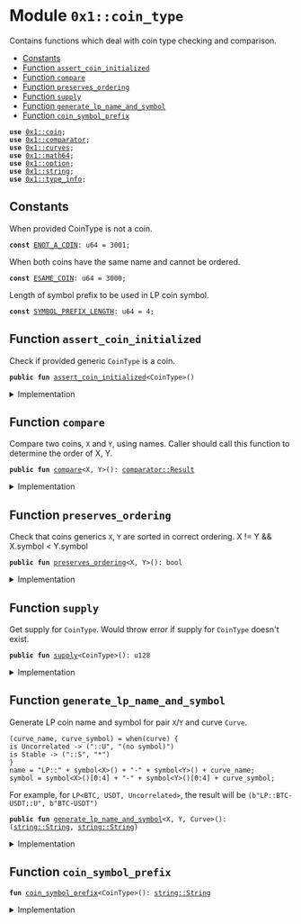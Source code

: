 
<a name="0x1_coin_type"></a>

# Module `0x1::coin_type`

Contains functions which deal with coin type checking and comparison.


-  [Constants](#@Constants_0)
-  [Function `assert_coin_initialized`](#0x1_coin_type_assert_coin_initialized)
-  [Function `compare`](#0x1_coin_type_compare)
-  [Function `preserves_ordering`](#0x1_coin_type_preserves_ordering)
-  [Function `supply`](#0x1_coin_type_supply)
-  [Function `generate_lp_name_and_symbol`](#0x1_coin_type_generate_lp_name_and_symbol)
-  [Function `coin_symbol_prefix`](#0x1_coin_type_coin_symbol_prefix)


<pre><code><b>use</b> <a href="coin.md#0x1_coin">0x1::coin</a>;
<b>use</b> <a href="../../std/doc/comparator.md#0x1_comparator">0x1::comparator</a>;
<b>use</b> <a href="../../std/doc/curves.md#0x1_curves">0x1::curves</a>;
<b>use</b> <a href="../../std/doc/math64.md#0x1_math64">0x1::math64</a>;
<b>use</b> <a href="../../std/doc/option.md#0x1_option">0x1::option</a>;
<b>use</b> <a href="../../std/doc/string.md#0x1_string">0x1::string</a>;
<b>use</b> <a href="../../std/doc/type_info.md#0x1_type_info">0x1::type_info</a>;
</code></pre>



<a name="@Constants_0"></a>

## Constants


<a name="0x1_coin_type_ENOT_A_COIN"></a>

When provided CoinType is not a coin.


<pre><code><b>const</b> <a href="coin_type.md#0x1_coin_type_ENOT_A_COIN">ENOT_A_COIN</a>: u64 = 3001;
</code></pre>



<a name="0x1_coin_type_ESAME_COIN"></a>

When both coins have the same name and cannot be ordered.


<pre><code><b>const</b> <a href="coin_type.md#0x1_coin_type_ESAME_COIN">ESAME_COIN</a>: u64 = 3000;
</code></pre>



<a name="0x1_coin_type_SYMBOL_PREFIX_LENGTH"></a>

Length of symbol prefix to be used in LP coin symbol.


<pre><code><b>const</b> <a href="coin_type.md#0x1_coin_type_SYMBOL_PREFIX_LENGTH">SYMBOL_PREFIX_LENGTH</a>: u64 = 4;
</code></pre>



<a name="0x1_coin_type_assert_coin_initialized"></a>

## Function `assert_coin_initialized`

Check if provided generic <code>CoinType</code> is a coin.


<pre><code><b>public</b> <b>fun</b> <a href="coin_type.md#0x1_coin_type_assert_coin_initialized">assert_coin_initialized</a>&lt;CoinType&gt;()
</code></pre>



<details>
<summary>Implementation</summary>


<pre><code><b>public</b> <b>fun</b> <a href="coin_type.md#0x1_coin_type_assert_coin_initialized">assert_coin_initialized</a>&lt;CoinType&gt;() {
    <b>assert</b>!(<a href="coin.md#0x1_coin_is_coin_initialized">coin::is_coin_initialized</a>&lt;CoinType&gt;(), <a href="coin_type.md#0x1_coin_type_ENOT_A_COIN">ENOT_A_COIN</a>);
}
</code></pre>



</details>

<a name="0x1_coin_type_compare"></a>

## Function `compare`

Compare two coins, <code>X</code> and <code>Y</code>, using names.
Caller should call this function to determine the order of X, Y.


<pre><code><b>public</b> <b>fun</b> <a href="coin_type.md#0x1_coin_type_compare">compare</a>&lt;X, Y&gt;(): <a href="../../std/doc/comparator.md#0x1_comparator_Result">comparator::Result</a>
</code></pre>



<details>
<summary>Implementation</summary>


<pre><code><b>public</b> <b>fun</b> <a href="coin_type.md#0x1_coin_type_compare">compare</a>&lt;X, Y&gt;(): Result {
    <b>let</b> x_info = <a href="../../std/doc/type_info.md#0x1_type_info_type_of">type_info::type_of</a>&lt;X&gt;();
    <b>let</b> y_info = <a href="../../std/doc/type_info.md#0x1_type_info_type_of">type_info::type_of</a>&lt;Y&gt;();

    // 1. compare struct_name
    <b>let</b> x_struct_name = <a href="../../std/doc/type_info.md#0x1_type_info_struct_name">type_info::struct_name</a>(&x_info);
    <b>let</b> y_struct_name = <a href="../../std/doc/type_info.md#0x1_type_info_struct_name">type_info::struct_name</a>(&y_info);
    <b>let</b> struct_cmp = <a href="../../std/doc/comparator.md#0x1_comparator_compare">comparator::compare</a>(&x_struct_name, &y_struct_name);
    <b>if</b> (!<a href="../../std/doc/comparator.md#0x1_comparator_is_equal">comparator::is_equal</a>(&struct_cmp)) <b>return</b> struct_cmp;

    // 2. <b>if</b> <b>struct</b> names are equal, compare <b>module</b> name
    <b>let</b> x_module_name = <a href="../../std/doc/type_info.md#0x1_type_info_module_name">type_info::module_name</a>(&x_info);
    <b>let</b> y_module_name = <a href="../../std/doc/type_info.md#0x1_type_info_module_name">type_info::module_name</a>(&y_info);
    <b>let</b> module_cmp = <a href="../../std/doc/comparator.md#0x1_comparator_compare">comparator::compare</a>(&x_module_name, &y_module_name);
    <b>if</b> (!<a href="../../std/doc/comparator.md#0x1_comparator_is_equal">comparator::is_equal</a>(&module_cmp)) <b>return</b> module_cmp;

    // 3. <b>if</b> modules are equal, compare addresses
    <b>let</b> x_address = <a href="../../std/doc/type_info.md#0x1_type_info_account_address">type_info::account_address</a>(&x_info);
    <b>let</b> y_address = <a href="../../std/doc/type_info.md#0x1_type_info_account_address">type_info::account_address</a>(&y_info);
    <b>let</b> address_cmp = <a href="../../std/doc/comparator.md#0x1_comparator_compare">comparator::compare</a>(&x_address, &y_address);

    address_cmp
}
</code></pre>



</details>

<a name="0x1_coin_type_preserves_ordering"></a>

## Function `preserves_ordering`

Check that coins generics <code>X</code>, <code>Y</code> are sorted in correct ordering.
X != Y && X.symbol < Y.symbol


<pre><code><b>public</b> <b>fun</b> <a href="coin_type.md#0x1_coin_type_preserves_ordering">preserves_ordering</a>&lt;X, Y&gt;(): bool
</code></pre>



<details>
<summary>Implementation</summary>


<pre><code><b>public</b> <b>fun</b> <a href="coin_type.md#0x1_coin_type_preserves_ordering">preserves_ordering</a>&lt;X, Y&gt;(): bool {
    <b>let</b> order = <a href="coin_type.md#0x1_coin_type_compare">compare</a>&lt;X, Y&gt;();
    <b>assert</b>!(!<a href="../../std/doc/comparator.md#0x1_comparator_is_equal">comparator::is_equal</a>(&order), <a href="coin_type.md#0x1_coin_type_ESAME_COIN">ESAME_COIN</a>);
    <a href="../../std/doc/comparator.md#0x1_comparator_is_smaller_than">comparator::is_smaller_than</a>(&order)
}
</code></pre>



</details>

<a name="0x1_coin_type_supply"></a>

## Function `supply`

Get supply for <code>CoinType</code>.
Would throw error if supply for <code>CoinType</code> doesn't exist.


<pre><code><b>public</b> <b>fun</b> <a href="coin_type.md#0x1_coin_type_supply">supply</a>&lt;CoinType&gt;(): u128
</code></pre>



<details>
<summary>Implementation</summary>


<pre><code><b>public</b> <b>fun</b> <a href="coin_type.md#0x1_coin_type_supply">supply</a>&lt;CoinType&gt;(): u128 {
    <a href="../../std/doc/option.md#0x1_option_extract">option::extract</a>(&<b>mut</b> <a href="coin.md#0x1_coin_supply">coin::supply</a>&lt;CoinType&gt;())
}
</code></pre>



</details>

<a name="0x1_coin_type_generate_lp_name_and_symbol"></a>

## Function `generate_lp_name_and_symbol`

Generate LP coin name and symbol for pair <code>X</code>/<code>Y</code> and curve <code>Curve</code>.
```
(curve_name, curve_symbol) = when(curve) {
is Uncorrelated -> ("::U", "(no symbol)")
is Stable -> ("::S", "*")
}
name = "LP::" + symbol<X>() + "-" + symbol<Y>() + curve_name;
symbol = symbol<X>()[0:4] + "-" + symbol<Y>()[0:4] + curve_symbol;
```
For example, for <code>LP&lt;BTC, USDT, Uncorrelated&gt;</code>,
the result will be <code>(b"LP::BTC-USDT::U", b"BTC-USDT")</code>


<pre><code><b>public</b> <b>fun</b> <a href="coin_type.md#0x1_coin_type_generate_lp_name_and_symbol">generate_lp_name_and_symbol</a>&lt;X, Y, Curve&gt;(): (<a href="../../std/doc/string.md#0x1_string_String">string::String</a>, <a href="../../std/doc/string.md#0x1_string_String">string::String</a>)
</code></pre>



<details>
<summary>Implementation</summary>


<pre><code><b>public</b> <b>fun</b> <a href="coin_type.md#0x1_coin_type_generate_lp_name_and_symbol">generate_lp_name_and_symbol</a>&lt;X, Y, Curve&gt;(): (String, String) {
    <b>let</b> lp_name = <a href="../../std/doc/string.md#0x1_string_utf8">string::utf8</a>(b"");
    <a href="../../std/doc/string.md#0x1_string_append_utf8">string::append_utf8</a>(&<b>mut</b> lp_name, b"LP::");
    <a href="../../std/doc/string.md#0x1_string_append">string::append</a>(&<b>mut</b> lp_name, <a href="coin.md#0x1_coin_symbol">coin::symbol</a>&lt;X&gt;());
    <a href="../../std/doc/string.md#0x1_string_append_utf8">string::append_utf8</a>(&<b>mut</b> lp_name, b"-");
    <a href="../../std/doc/string.md#0x1_string_append">string::append</a>(&<b>mut</b> lp_name, <a href="coin.md#0x1_coin_symbol">coin::symbol</a>&lt;Y&gt;());

    <b>let</b> lp_symbol = <a href="../../std/doc/string.md#0x1_string_utf8">string::utf8</a>(b"");
    <a href="../../std/doc/string.md#0x1_string_append">string::append</a>(&<b>mut</b> lp_symbol, <a href="coin_type.md#0x1_coin_type_coin_symbol_prefix">coin_symbol_prefix</a>&lt;X&gt;());
    <a href="../../std/doc/string.md#0x1_string_append_utf8">string::append_utf8</a>(&<b>mut</b> lp_symbol, b"-");
    <a href="../../std/doc/string.md#0x1_string_append">string::append</a>(&<b>mut</b> lp_symbol, <a href="coin_type.md#0x1_coin_type_coin_symbol_prefix">coin_symbol_prefix</a>&lt;Y&gt;());

    <b>let</b> (curve_name, curve_symbol) =
	    <b>if</b> (is_stable&lt;Curve&gt;()) {
		(b"::S", b"*")
	    } <b>else</b> {
		(b"::U", b"")
	    };
    <a href="../../std/doc/string.md#0x1_string_append_utf8">string::append_utf8</a>(&<b>mut</b> lp_name, curve_name);
    <a href="../../std/doc/string.md#0x1_string_append_utf8">string::append_utf8</a>(&<b>mut</b> lp_symbol, curve_symbol);

    (lp_name, lp_symbol)
}
</code></pre>



</details>

<a name="0x1_coin_type_coin_symbol_prefix"></a>

## Function `coin_symbol_prefix`



<pre><code><b>fun</b> <a href="coin_type.md#0x1_coin_type_coin_symbol_prefix">coin_symbol_prefix</a>&lt;CoinType&gt;(): <a href="../../std/doc/string.md#0x1_string_String">string::String</a>
</code></pre>



<details>
<summary>Implementation</summary>


<pre><code><b>fun</b> <a href="coin_type.md#0x1_coin_type_coin_symbol_prefix">coin_symbol_prefix</a>&lt;CoinType&gt;(): String {
    <b>let</b> symbol = <a href="coin.md#0x1_coin_symbol">coin::symbol</a>&lt;CoinType&gt;();
    <b>let</b> prefix_length = <a href="../../std/doc/math64.md#0x1_math64_min">math64::min</a>(<a href="../../std/doc/string.md#0x1_string_length">string::length</a>(&symbol), <a href="coin_type.md#0x1_coin_type_SYMBOL_PREFIX_LENGTH">SYMBOL_PREFIX_LENGTH</a>);
    <a href="../../std/doc/string.md#0x1_string_sub_string">string::sub_string</a>(&symbol, 0, prefix_length)
}
</code></pre>



</details>


[move-book]: https://move-language.github.io/move/introduction.html
